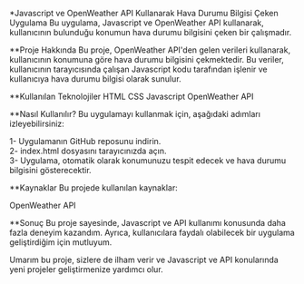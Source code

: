 *Javascript ve OpenWeather API Kullanarak Hava Durumu Bilgisi Çeken Uygulama
Bu uygulama, Javascript ve OpenWeather API kullanarak, kullanıcının bulunduğu konumun hava durumu bilgisini çeken bir çalışmadır.

**Proje Hakkında
Bu proje, OpenWeather API'den gelen verileri kullanarak, kullanıcının konumuna göre hava durumu bilgisini çekmektedir. Bu veriler, kullanıcının tarayıcısında çalışan Javascript kodu tarafından işlenir ve kullanıcıya hava durumu bilgisi olarak sunulur.

**Kullanılan Teknolojiler
HTML
CSS
Javascript
OpenWeather API

**Nasıl Kullanılır?
Bu uygulamayı kullanmak için, aşağıdaki adımları izleyebilirsiniz:

1- Uygulamanın GitHub reposunu indirin.  
2- index.html dosyasını tarayıcınızda açın.  
3- Uygulama, otomatik olarak konumunuzu tespit edecek ve hava durumu bilgisini gösterecektir.  

**Kaynaklar
Bu projede kullanılan kaynaklar:

OpenWeather API

**Sonuç
Bu proje sayesinde, Javascript ve API kullanımı konusunda daha fazla deneyim kazandım. Ayrıca, kullanıcılara faydalı olabilecek bir uygulama geliştirdiğim için mutluyum.  

Umarım bu proje, sizlere de ilham verir ve Javascript ve API konularında yeni projeler geliştirmenize yardımcı olur.
